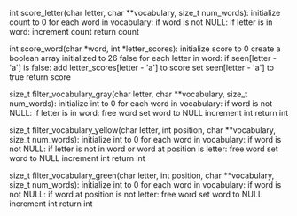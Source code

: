 int score_letter(char letter, char **vocabulary, size_t num_words): 
	initialize count to 0
	for each word in vocabulary:
        		if word is not NULL:
           			if letter is in word:
                			increment count
 	return count

int score_word(char *word, int *letter_scores):
    initialize score to 0
    create a boolean array initialized to 26 false
    for each letter in word:
        if seen[letter - 'a'] is false:
            add letter_scores[letter - 'a'] to score
            set seen[letter - 'a'] to true
    return score

size_t filter_vocabulary_gray(char letter, char **vocabulary, size_t num_words):
    initialize int to 0
    for each word in vocabulary:
        if word is not NULL:
            if letter is in word:
                free word
                set word to NULL
                increment int
    return int

size_t filter_vocabulary_yellow(char letter, int position, char **vocabulary, size_t num_words):
    initialize int to 0
    for each word in vocabulary:
        if word is not NULL:
            if letter is not in word or word at position is letter:
                free word
                set word to NULL
                increment int
    return int

size_t filter_vocabulary_green(char letter, int position, char **vocabulary, size_t num_words):
    initialize int to 0
    for each word in vocabulary:
        if word is not NULL:
            if word at position is not letter:
                free word
                set word to NULL
                increment int
    return int





